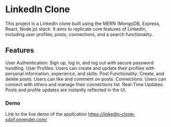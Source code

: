# LinkedIn Clone
This project is a LinkedIn clone built using the MERN (MongoDB, Express, React, Node.js) stack. It aims to replicate core features of LinkedIn, including user profiles, posts, connections, and a search functionality.

## Features
User Authentication: Sign up, log in, and log out with secure password handling.
User Profiles: Users can create and update their profiles with personal information, experience, and skills.
Post Functionality: Create, and delete posts. Users can like and comment on posts.
Connections: Users can connect with others and manage their connections list.
Real-Time Updates: Posts and profile updates are instantly reflected in the UI.

### Demo
Link to the live demo of the application https://linkedin-clone-x4of.onrender.com/
